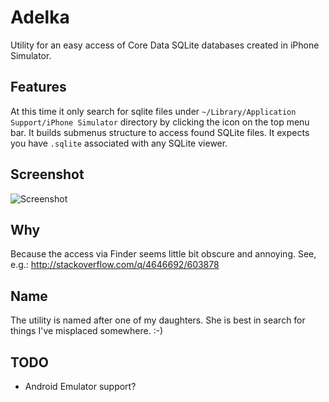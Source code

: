 Adelka
======

Utility for an easy access of Core Data SQLite databases created in iPhone Simulator.

Features
--------
At this time it only search for sqlite files under `~/Library/Application Support/iPhone Simulator` directory by clicking the icon on the top menu bar.
It builds submenus structure to access found SQLite files.
It expects you have `.sqlite` associated with any SQLite viewer.

Screenshot
----------
![Screenshot](https://raw.github.com/petrsimek/Adelka/master/screenshot.png)

Why
---
Because the access via Finder seems little bit obscure and annoying. See, e.g.: http://stackoverflow.com/q/4646692/603878

Name
----
The utility is named after one of my daughters. She is best in search for things I've misplaced somewhere. :-) 

TODO
----
* Android Emulator support?
